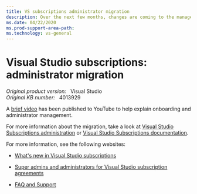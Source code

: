 ```yaml
---
title: VS subscriptions administrator migration
description: Over the next few months, changes are coming to the management of Visual Studio Subscriptions (formerly MSDN).
ms.date: 04/22/2020
ms.prod-support-area-path: 
ms.technology: vs-general
---
```

# Visual Studio subscriptions: administrator migration  

_Original product version:_ &nbsp; Visual Studio  
_Original KB number:_ &nbsp; 4013929

A [brief video](https://www.youtube.com/watch?v=ZmnywYGSFMg&t=0s&list=PLReL099Y5nRfDyvvwzNDBaZe7qTxmuM2T&index=1) has been published to YouTube to help explain onboarding and administrator management.

For more information about the migration, take a look at [Visual Studio Subscriptions administration](https://www.visualstudio.com/subscriptions-administration/) or [Visual Studio Subscriptions documentation](/visualstudio/subscriptions/vlsc-admin-faq).

For more information, see the following websites:

- [What's new in Visual Studio subscriptions](/visualstudio/subscriptions/whats-new-in-subscriptions)

- [Super admins and administrators for Visual Studio subscription agreements](/visualstudio/subscriptions/admin-roles)

- [FAQ and Support](/visualstudio/subscriptions/)
